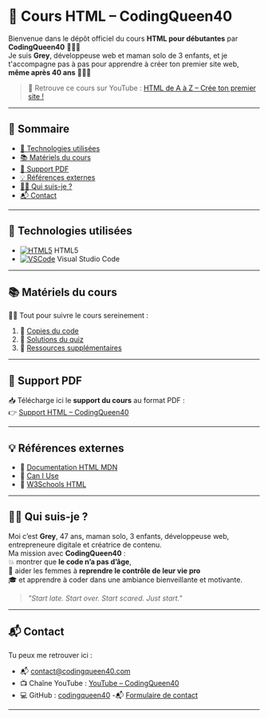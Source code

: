 # 👑 Cours HTML – CodingQueen40

Bienvenue dans le dépôt officiel du cours **HTML pour débutantes** par **CodingQueen40** 👩‍💻✨  
Je suis **Grey**, développeuse web et maman solo de 3 enfants, et je t'accompagne pas à pas pour apprendre à créer ton premier site web, **même après 40 ans** 💪💪🏽

> 🎥 Retrouve ce cours sur YouTube : [HTML de A à Z – Crée ton premier site !](https://youtu.be/fvD2rIYh25c)

---

## 🧭 Sommaire

- [🔧 Technologies utilisées](#-technologies-utilisées)
- [📚 Matériels du cours](#-matériels-du-cours)
- [📎 Support PDF](#-support-pdf)
- [💡 Références externes](#-références-externes)
- [🙋‍♀️ Qui suis-je ?](#-qui-suis-je-)
- [📬 Contact](#-contact)

---

## 🔧 Technologies utilisées

- [![HTML5][html-badge]][html-url] HTML5
- [![VSCode][vscode-badge]][vscode-url] Visual Studio Code

---

## 📚 Matériels du cours

🧑‍🍳 Tout pour suivre le cours sereinement :
1. 📄 [Copies du code](1-copie-du-code)
2. 🧠 [Solutions du quiz](2-solutions-quiz)
3. 🌈 [Ressources supplémentaires](3-extra)

---

## 📎 Support PDF

📥 Télécharge ici le **support du cours** au format PDF :  
👉 [Support HTML – CodingQueen40](https://codingqueen40.github.io/references/Support-HTML.pdf)

---

## 💡 Références externes

- 🔗 [Documentation HTML MDN](https://developer.mozilla.org/fr/docs/Web/HTML)
- 🔗 [Can I Use](https://caniuse.com/)
- 🔗 [W3Schools HTML](https://www.w3schools.com/html/)

---

## 🙋‍♀️ Qui suis-je ?

Moi c’est **Grey**, 47 ans, maman solo, 3 enfants, développeuse web, entrepreneure digitale et créatrice de contenu.  
Ma mission avec **CodingQueen40** :  
💥 montrer que **le code n’a pas d’âge**,  
🎯 aider les femmes à **reprendre le contrôle de leur vie pro**  
🎓 et apprendre à coder dans une ambiance bienveillante et motivante.

> *"Start late. Start over. Start scared. Just start."*

---

## 📬 Contact

Tu peux me retrouver ici :
- 📬 [contact@codingqueen40.com](mailto:contact@codingqueen40.com)
- 📺 Chaîne YouTube : [YouTube – CodingQueen40](https://youtube.com/@codingqueen40)
- 💻 GitHub : [codingqueen40](https://github.com/codingqueen40)
-📬 [Formulaire de contact](https://contact-codingqueen40.netlify.app/)

---

[html-badge]: https://img.shields.io/badge/-HTML5-E34F26?logo=html5&logoColor=white&style=flat
[html-url]: https://developer.mozilla.org/fr/docs/Web/HTML
[vscode-badge]: https://img.shields.io/badge/-VSCode-007ACC?logo=visualstudiocode&logoColor=white&style=flat
[vscode-url]: https://code.visualstudio.com/
